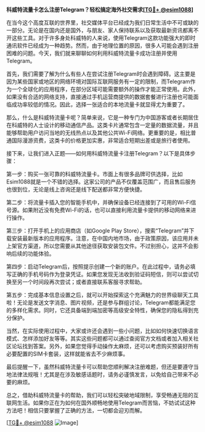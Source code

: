 **科威特流量卡怎么注册Telegram？轻松搞定海外社交需求[[TG💪+ @esim1088](https://t.me/s/esim1088)]**

在当今这个高度互联的世界里，社交媒体平台已经成为我们日常生活中不可或缺的一部分。无论是在国内还是国外，与朋友、家人保持联系以及获取最新资讯都离不开这些工具。对于许多身处科威特的人来说，使用Telegram这款功能强大的即时通讯软件已经成为一种趋势。然而，由于地理位置的原因，很多人可能会遇到注册困难的问题。今天，我们就来聊聊如何利用科威特流量卡成功注册并使用Telegram。

首先，我们需要了解为什么有些人在尝试注册Telegram时会遇到障碍。这主要是因为某些国家或地区的网络环境对国际互联网服务有一定的限制，而Telegram作为一个全球化的应用程序，在部分区域可能需要额外的操作才能正常使用。此外，如果没有合适的网络支持，直接通过手机运营商提供的数据套餐进行注册也可能面临成功率较低的情况。因此，选择一张适合的本地流量卡就显得尤为重要了。

那么，什么是科威特流量卡呢？简单来说，它是一种专门为中国游客或者长期居住在科威特的人士设计的移动通信产品。这类卡片通常包含一定量的数据流量，并且能够帮助用户访问当地的无线热点以及其他公共Wi-Fi网络。更重要的是，相比普通国际漫游资费，这类卡的价格更加实惠，非常适合短期出差或是旅行者使用。

接下来，让我们进入正题——如何用科威特流量卡注册Telegram？以下是具体步骤：

第一步：购买一张可靠的科威特流量卡。市面上有很多品牌可供选择，比如Esim1088就是一个不错的选择。这家公司的产品不仅覆盖范围广，而且售后服务也很到位，无论是线上咨询还是线下配送都非常方便快捷。

第二步：将流量卡插入您的智能手机中，并确保设备已经连接到了可用的Wi-Fi信号源。如果附近没有免费Wi-Fi的话，也可以直接利用流量卡提供的移动网络来进行操作。

第三步：打开手机上的应用商店（如Google Play Store），搜索“Telegram”并下载安装最新版本的应用程序。注意，在中国内地市场，由于政策原因，该应用并未上架官方渠道，所以您需要从其他途径获取安装包文件。不过别担心，这并不会影响后续的功能体验。

第四步：启动Telegram后，按照提示创建一个新的账户。在此过程中，请务必填写正确的手机号码作为登录凭证。如果您发现无法收到验证码短信，则可以尝试切换至另一个时间段再次尝试；或者直接联系客服寻求帮助。

第五步：完成基本信息设置之后，就可以开始探索这个充满魅力的世界级聊天工具啦！无论是发送文字消息、图片视频，还是参与群组讨论，Telegram都能满足您的多样化需求。同时，它还具备端到端加密等高级安全特性，确保您的隐私得到充分保护。

当然，在实际使用过程中，大家或许还会遇到一些小问题，比如如何快速切换语言模式、怎样添加好友等等。其实这些问题都可以通过查阅官方文档或者加入相关社区论坛找到答案。另外，如果您觉得手动操作太麻烦，还可以考虑购买预装好所有必要配置的SIM卡套装，这样就能省去不少麻烦事。

最后提醒一下，虽然科威特流量卡可以帮助您顺利解决注册难题，但还是要遵守当地法律法规哦！尤其是在涉及敏感话题时，请务必谨慎发言，以免给自己带来不必要的麻烦。

总之，借助科威特流量卡的帮助，我们可以轻松突破地域限制，享受畅通无阻的互联网生活。如果你正在为如何在国外顺畅地使用Telegram而苦恼，不妨试试这种方法吧！相信只要掌握了正确的方法，一切都会迎刃而解。

[[TG💪+ @esim1088](https://t.me/s/esim1088) ![Image](https://i.postimg.cc/4NQfJmqS/Snipaste-2025-05-13-00-14-12.png)]